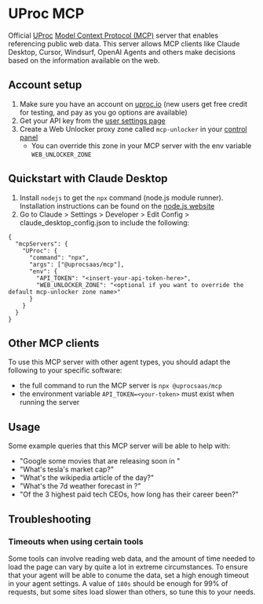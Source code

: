 # UProc MCP

Official [UProc](https://uproc.io) [Model Context Protocol (MCP)](https://github.com/modelcontextprotocol) server that enables referencing public web data. This server allows MCP clients like Claude Desktop, Cursor, Windsurf, OpenAI Agents and others make decisions based on the information available on the web.

## Account setup

1. Make sure you have an account on [uproc.io](https://uproc.io) (new users get free credit for testing, and pay as you go options are available)
2. Get your API key from the [user settings page](https://uproc.io/cp/setting/users)
3. Create a Web Unlocker proxy zone called `mcp-unlocker` in your [control panel](https://brightdata.com/cp/zones)
     - You can override this zone in your MCP server with the env variable `WEB_UNLOCKER_ZONE`

## Quickstart with Claude Desktop

1. Install `nodejs` to get the `npx` command (node.js module runner). Installation instructions can be found on the [node.js website](https://nodejs.org/en/download)
2. Go to Claude > Settings > Developer > Edit Config > claude_desktop_config.json to include the following:

```
{
  "mcpServers": {
    "UProc": {
      "command": "npx",
      "args": ["@uprocsaas/mcp"],
      "env": {
        "API_TOKEN": "<insert-your-api-token-here>",
        "WEB_UNLOCKER_ZONE": "<optional if you want to override the default mcp-unlocker zone name>"
      }
    }
  }
}
```

## Other MCP clients

To use this MCP server with other agent types, you should adapt the following to your specific software:
- the full command to run the MCP server is `npx @uprocsaas/mcp`
- the environment variable `API_TOKEN=<your-token>` must exist when running the server

## Usage

Some example queries that this MCP server will be able to help with:
- "Google some movies that are releasing soon in <area>"
- "What's tesla's market cap?"
- "What's the wikipedia article of the day?"
- "What's the 7d weather forecast in <location>?"
- "Of the 3 highest paid tech CEOs, how long has their career been?"

## Troubleshooting

### Timeouts when using certain tools

Some tools can involve reading web data, and the amount of time needed to load the page can vary by quite a lot in extreme circumstances.
To ensure that your agent will be able to conume the data, set a high enough timeout in your agent settings.
A value of `180s` should be enough for 99% of requests, but some sites load slower than others, so tune this to your needs.


